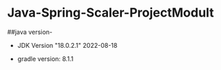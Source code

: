 # Java-Spring-Scaler-ProjectModult

##java version- 

- JDK Version "18.0.2.1" 2022-08-18

- gradle version:  8.1.1

